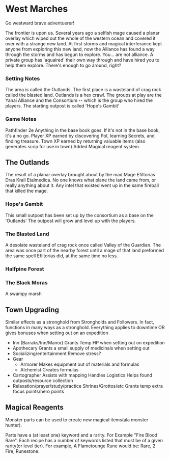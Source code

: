 # West Marches

Go westward brave adventuerer!

The frontier is upon us. Several years ago a selfish mage caused a planar overlay which wiped out the whole of the western ocean and covered it over with a strange new land. At first storms and magical interferance kept anyone from exploring this new land, now the Alliance has found a way through the storms and has begun to explore. You... are not alliance. A private group has 'aquaired' their own way through and have hired you to help them explore. There's enough to go around, right?

### Setting Notes

The area is called the Outlands. The first place is a wasteland of crag rock called the blasted land. Outlands is a hex crawl.
The groups at play are the Yanai Alliance and the Consortium -- which is the group who hired the players.
The starting outpost is called 'Hope's Gambit'

### Game Notes

Pathfinder 2e
Anything in the base book goes. If it's not in the base book, it's a no go.
Player XP earned by discovering PoI, learning Secrets, and finding treasure.
Town XP earned by returning valuable items (also generates scrip for use in town)
Added Magical reagent system.

## The Outlands

The result of a planar overlay brought about by the mad Mage Efiltorias Dras Krall Etalmedica. No one knows what plane the land came from, or really anything about it. Any intel that existed went up in the same fireball that killed the mage.

### Hope's Gambit

This small outpost has been set up by the consortium as a base on the 'Outlands'
The outpost will grow and level up with the players.

### The Blasted Land

A desolate wasteland of crag rock once called Valley of the Guardian. The area was once part of the nearby forest until a mage of that land preformed the same spell Efiltorias did, at the same time no less.

### Halfpine Forest



### The Black Moras

A swampy marsh

## Town Upgrading

Similar effects as a stronghold from Strongholds and Followers. In fact, functions in many ways as a stronghold. Everything applies to downtime OR gives bonuses when setting out on an expedition

- Inn (Barraks/Inn/Manor)
    Grants Temp HP when setting out on expedition
- Apothecary
    Grants a small supply of medicinals when setting out
- Socializing/entertainment
    Remove stress?
- Gear
    - Armorer
        Makes equipment out of materials and formulas
    - Alchemist
        Creates formulas
- Cartographer
    Assists with mapping
    Handles Logistics
    Helps found outposts/resource collection
- Relaxation/prayer/study/practice
    Shrines/Grottos/etc
    Grants temp extra focus points/hero points

## Magical Reagents

Monster parts can be used to create new magical items(ala monster hunter).

Parts have a (at least one) keyword and a rarity. For Example "Fire Blood Rare".
Each recipe has a number of keywords listed that must be of a given rarity(or level tier). For example, A Flametounge Rune would be: Rare, 2 Fire, Runestone.

